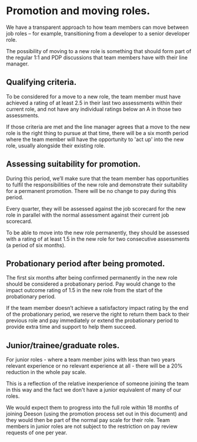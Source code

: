 # Promotion and moving roles.

We have a transparent approach to how team members can move between job roles – for example, transitioning from a developer to a senior developer role.

The possibility of moving to a new role is something that should form part of the regular 1:1 and PDP discussions that team members have with their line manager. 

## Qualifying criteria.

To be considered for a move to a new role, the team member must have achieved a rating of at least 2.5 in their last two assessments within their current role, and not have any individual ratings below an A in those two assessments.

If those criteria are met and the line manager agrees that a move to the new role is the right thing to pursue at that time, there will be a six month period where the team member will have the opportunity to 'act up' into the new role, usually alongside their existing role.

## Assessing suitability for promotion.

During this period, we’ll make sure that the team member has opportunities to fulfil the responsibilities of the new role and demonstrate their suitability for a permanent promotion. There will be no change to pay during this period.

Every quarter, they will be assessed against the job scorecard for the new role in parallel with the normal assessment against their current job scorecard.

To be able to move into the new role permanently, they should be assessed with a rating of at least 1.5 in the new role for two consecutive assessments (a period of six months).

## Probationary period after being promoted.

The first six months after being confirmed permanently in the new role should be considered a probationary period. Pay would change to the impact outcome rating of 1.5 in the new role from the start of the probationary period. 

If the team member doesn’t achieve a satisfactory impact rating by the end of the probationary period, we reserve the right to return them back to their previous role and pay immediately or extend the probationary period to provide extra time and support to help them succeed.

## Junior/trainee/graduate roles.

For junior roles - where a team member joins with less than two years relevant experience or no relevant experience at all - there will be a 20% reduction in the whole pay scale. 

This is a reflection of the relative inexperience of someone joining the team in this way and the fact we don't have a junior equivalent of many of our roles. 

We would expect them to progress into the full role within 18 months of joining Deeson (using the promotion process set out in this document) and they would then be part of the normal pay scale for their role. Team members in junior roles are not subject to the restriction on pay review requests of one per year.

